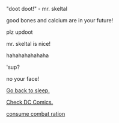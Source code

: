 "doot doot!" - mr. skeltal

good bones and calcium are in your future!

plz updoot

mr. skeltal is nice!

hahahahahahaha

'sup?

no your face!

[Go back to sleep.](../sleep/marshmallow.md)

[Check DC Comics.](../DC-Comics/epic_DC_Character.md)

[consume combat ration](../combatration/combat_ration.md)